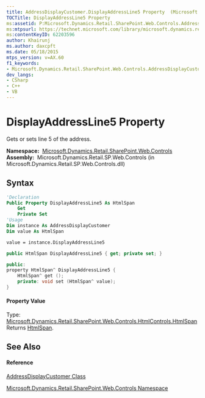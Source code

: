 ```yaml
---
title: AddressDisplayCustomer.DisplayAddressLine5 Property  (Microsoft.Dynamics.Retail.SharePoint.Web.Controls)
TOCTitle: DisplayAddressLine5 Property
ms:assetid: P:Microsoft.Dynamics.Retail.SharePoint.Web.Controls.AddressDisplayCustomer.DisplayAddressLine5
ms:mtpsurl: https://technet.microsoft.com/library/microsoft.dynamics.retail.sharepoint.web.controls.addressdisplaycustomer.displayaddressline5(v=AX.60)
ms:contentKeyID: 62203596
author: Khairunj
ms.author: daxcpft
ms.date: 05/18/2015
mtps_version: v=AX.60
f1_keywords:
- Microsoft.Dynamics.Retail.SharePoint.Web.Controls.AddressDisplayCustomer.DisplayAddressLine5
dev_langs:
- CSharp
- C++
- VB
---
```


# DisplayAddressLine5 Property

Gets or sets line 5 of the address.

**Namespace:**  [Microsoft.Dynamics.Retail.SharePoint.Web.Controls](microsoft-dynamics-retail-sharepoint-web-controls-namespace.md)  
**Assembly:**  Microsoft.Dynamics.Retail.SP.Web.Controls (in Microsoft.Dynamics.Retail.SP.Web.Controls.dll)

## Syntax

``` vb
'Declaration
Public Property DisplayAddressLine5 As HtmlSpan
    Get
    Private Set
'Usage
Dim instance As AddressDisplayCustomer
Dim value As HtmlSpan

value = instance.DisplayAddressLine5
```

``` csharp
public HtmlSpan DisplayAddressLine5 { get; private set; }
```

``` c++
public:
property HtmlSpan^ DisplayAddressLine5 {
    HtmlSpan^ get ();
    private: void set (HtmlSpan^ value);
}
```

#### Property Value

Type: [Microsoft.Dynamics.Retail.SharePoint.Web.Controls.HtmlControls.HtmlSpan](htmlspan-class-microsoft-dynamics-retail-sharepoint-web-controls-htmlcontrols.md)  
Returns [HtmlSpan](htmlspan-class-microsoft-dynamics-retail-sharepoint-web-controls-htmlcontrols.md).  

## See Also

#### Reference

[AddressDisplayCustomer Class](addressdisplaycustomer-class-microsoft-dynamics-retail-sharepoint-web-controls.md)

[Microsoft.Dynamics.Retail.SharePoint.Web.Controls Namespace](microsoft-dynamics-retail-sharepoint-web-controls-namespace.md)

